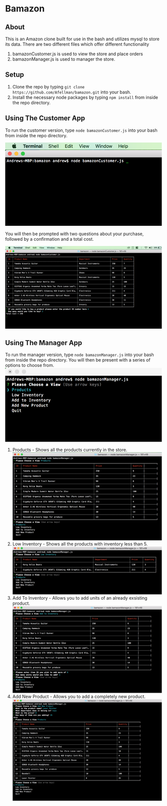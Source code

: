 # Bamazon

## About
This is an Amazon clone built for use in the bash and utilizes mysql to store
its data. There are two different files which offer different functionality
1. bamazonCustomer.js is used to view the store and place orders
2. bamazonManager.js is used to manager the store.

## Setup
1. Clone the repo by typing `git clone https://github.com/Afellman/bamazon.git` into your bash.
2. Install the necessary node packages by typing `npm install` from inside the repo directory.


## Using The Customer App

To run the customer version, type `node bamazonCustomer.js` into your bash from
inside the repo directory.

![ScreenShot1](./images/img1.png)

You will then be prompted with two questions about your purchase, followed by a 
confirmation and a total cost. 

![ScreenShot1](./images/img2.png)

## Using The Manager App

To run the manager version, type `node bamazonManager.js` into your bash from
inside the repo directory.
You will then be present with a series of options to choose from.
![ScreenShot1](./images/img3.png)

1. Products - Shows all the products currently in the store.
![ScreenShot1](./images/img4.png)
2. Low Inventory - Shows all the products with inventory less than 5.
![ScreenShot1](./images/img5.png)
3. Add To Inventory - Allows you to add units of an already exsisting product.
![ScreenShot1](./images/img6.png)
4. Add New Product - Allows you to add a completely new product.
![ScreenShot1](./images/img7.png)

